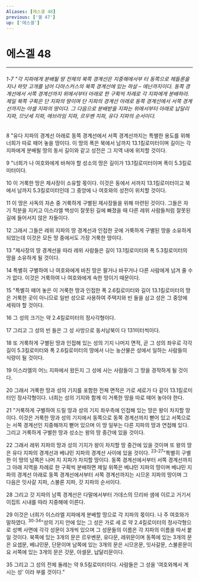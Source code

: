 ```yaml
---
Aliases: [에스겔 48]
previous: ['겔 47']
up: ['에스겔']
---
```

# 에스겔 48

***
###### 1-7 "각 지파에게 분배될 땅 전체의 북쪽 경계선은 지중해에서부 터 동쪽으로 헤들론을 지나 하맛 고개를 넘어 다마스커스의 북쪽 경계선에 있는 하살 – 에난까지이다. 동쪽 경계선에서 서쪽 경계선까지 위에서부터 아래로 한 구획씩 차례로 각 지파에게 분배하라. 제일 북쪽 구획은 단 지파의 땅이며 단 지파의 경계선 아래로 동쪽 경계선에서 서쪽 경계선까지는 아셀 지파의 땅이다. 그 다음으로 분배받을 지파는 위에서부터 아래로 납달리 지파, 므낫세 지파, 에브라임 지파, 르우벤 지파, 유다 지파의 순서이다. 

8 "유다 지파의 경계선 아래로 동쪽 경계선에서 서쪽 경계선까지는 특별한 용도를 위해 너희가 따로 떼어 놓을 땅이다. 이 땅의 폭은 북에서 남까지 13.1킬로미터이며 길이는 각 지파에게 분배될 땅의 동서 길이와 같고 성전은 그 지역 내에 위치할 것이다. 

9 "너희가 나 여호와에게 바쳐야 할 성소의 땅은 길이가 13.1킬로미터이며 폭이 5.3킬로미터이다. 

10 이 거룩한 땅은 제사장이 소유할 몫이다. 이것은 동에서 서까지 13.1킬로미터이고 북에서 남까지 5.3킬로미터인데 그 중앙에 나 여호와의 성전이 위치할 것이다. 

11 이 땅은 사독의 자손 중 거룩하게 구별된 제사장들을 위해 마련된 것이다. 그들은 자기 직분을 지키고 이스라엘 백성이 잘못된 길에 빠졌을 때 다른 레위 사람들처럼 잘못된 길에 들어서지 않은 자들이다. 

12 그래서 그들은 레위 지파의 땅 경계선과 인접한 곳에 거룩하게 구별된 땅을 소유하게 되었는데 이것은 모든 땅 중에서도 가장 거룩한 땅이다. 

13 "제사장의 땅 경계선을 따라 레위 사람들은 길이 13.1킬로미터와 폭 5.3킬로미터의 땅을 소유하게 될 것이다. 

14 특별히 구별하여 나 여호와에게 바친 땅은 팔거나 바꾸거나 다른 사람에게 넘겨 줄 수가 없다. 이것은 거룩하여 나 여호와에게 속한 땅이기 때문이다. 

15 "특별히 떼어 놓은 이 거룩한 땅과 인접한 폭 2.6킬로미터와 길이 13.1킬로미터의 땅은 거룩한 곳이 아니므로 일반 성으로 사용하여 주택지와 빈 들을 삼고 성은 그 중앙에 세워야 할 것이다. 

16 그 성의 크기는 약 2.4킬로미터의 정사각형이다. 

17 그리고 그 성의 빈 들은 그 성 사방으로 동서남북이 다 131미터씩이다. 

18 또 거룩하게 구별된 땅과 인접해 있는 성의 기지 나머지 면적, 곧 그 성의 좌우로 각각 길이 5.3킬로미터와 폭 2.6킬로미터의 땅에서 나는 농산물은 성에서 일하는 사람들의 식량이 될 것이다. 

19 이스라엘의 어느 지파에서 왔든지 그 성에 사는 사람들이 그 땅을 경작하게 될 것이다. 

20 그래서 거룩한 땅과 성의 기지를 포함한 전체 면적은 가로 세로가 다 같이 13.1킬로미터인 정사각형이다. 너희는 성의 기지와 함께 이 거룩한 땅을 따로 떼어 놓아야 한다. 

21 "거룩하게 구별하여 드릴 땅과 성의 기지 좌우측에 인접해 있는 땅은 왕이 차지할 땅이다. 이것은 거룩한 땅과 성의 기지에서 동쪽으로 동쪽 경계선까지 뻗어 있고 서쪽으로는 서쪽 경계선인 지중해까지 뻗어 있으며 이 땅 일부는 다른 지파의 땅과 연접해 있다. 그리고 거룩하게 구별한 땅과 성소는 왕의 땅 중간에 있을 것이다. 

22 그래서 레위 지파의 땅과 성의 기지가 왕이 차지할 땅 중간에 있을 것이며 또 왕의 땅은 유다 지파의 경계선과 베냐민 지파의 경계선 사이에 있을 것이다. <sup class="versenum">23-27</sup>"특별히 구별한 이 땅의 남쪽은 나머 지 지파가 차지할 땅이다. 동쪽 경계선에서부터 서쪽 경계선까지 그 아래 지역을 차례로 한 구획씩 분배하면 제일 위쪽은 베냐민 지파의 땅이며 베냐민 지파의 경계선 아래로 동쪽 경계선에서부터 서쪽 경계선까지는 시므온 지파의 땅이며 그 다음은 잇사갈 지파, 스불론 지파, 갓 지파의 순서이다. 

28 그리고 갓 지파의 남쪽 경계선은 다말에서부터 가데스의 므리바 샘에 이르고 거기서 이집트 시내를 따라 지중해에 이른다. 

29 이것은 너희가 이스라엘 지파에게 분배할 땅으로 각 지파의 몫이다. 나 주 여호와가 말하였다. <sup class="versenum">30-34</sup>"성의 기지 안에 있는 그 성은 가로 세 로 약 2.4킬로미터의 정사각형으로 성벽 사면에 각각 성문이 3개씩 있으며 그 성문들의 이름은 각 지파의 이름을 따서 붙일 것이다. 북쪽에 있는 3개의 문은 르우벤문, 유다문, 레위문이며 동쪽에 있는 3개의 문은 요셉문, 베냐민문, 단문이며 남쪽에 있는 3개의 문은 시므온문, 잇사갈문, 스불론문이요 서쪽에 있는 3개의 문은 갓문, 아셀문, 납달리문이다. 

35 그리고 그 성의 전체 둘레는 약 9.5킬로미터이다. 사람들은 그 성을 '여호와께서 계시는 성' 이라 부를 것이다."
